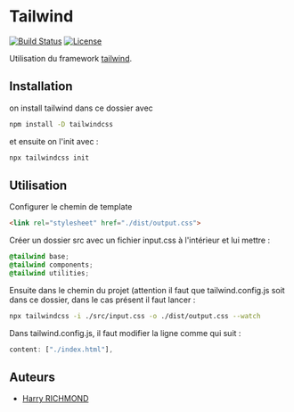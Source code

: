 # Tailwind

[![Build Status](https://travis-ci.org/votre-utilisateur/votre-projet.svg?branch=master)](https://travis-ci.org/votre-utilisateur/votre-projet)
[![License](https://img.shields.io/badge/license-MIT-blue.svg)](https://opensource.org/licenses/MIT)

Utilisation du framework [tailwind](https://tailwindcss.com/docs/installation).

## Installation

on install tailwind dans ce dossier avec

```bash
npm install -D tailwindcss
```

et ensuite on l'init avec :

```bash
npx tailwindcss init
```

## Utilisation

Configurer le chemin de template

```html
<link rel="stylesheet" href="./dist/output.css">
```

Créer un dossier src avec un fichier input.css à l'intérieur et lui mettre :

```css
@tailwind base;
@tailwind components;
@tailwind utilities;
```

Ensuite dans le chemin du projet (attention il faut que tailwind.config.js soit dans ce dossier, dans le cas présent il faut lancer :

```bash
npx tailwindcss -i ./src/input.css -o ./dist/output.css --watch
```

Dans tailwind.config.js, il faut modifier la ligne comme qui suit :

```js
content: ["./index.html"],
```

## Auteurs

- [Harry RICHMOND](https://github.com/RogerBytes)
